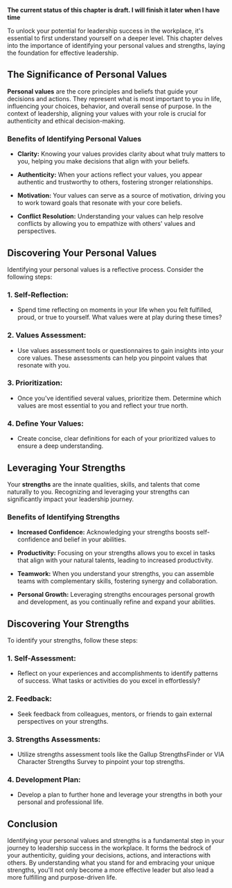 **The current status of this chapter is draft. I will finish it later when I have time**

To unlock your potential for leadership success in the workplace, it's essential to first understand yourself on a deeper level. This chapter delves into the importance of identifying your personal values and strengths, laying the foundation for effective leadership.

The Significance of Personal Values
-----------------------------------

**Personal values** are the core principles and beliefs that guide your decisions and actions. They represent what is most important to you in life, influencing your choices, behavior, and overall sense of purpose. In the context of leadership, aligning your values with your role is crucial for authenticity and ethical decision-making.

### Benefits of Identifying Personal Values

* **Clarity:** Knowing your values provides clarity about what truly matters to you, helping you make decisions that align with your beliefs.

* **Authenticity:** When your actions reflect your values, you appear authentic and trustworthy to others, fostering stronger relationships.

* **Motivation:** Your values can serve as a source of motivation, driving you to work toward goals that resonate with your core beliefs.

* **Conflict Resolution:** Understanding your values can help resolve conflicts by allowing you to empathize with others' values and perspectives.

Discovering Your Personal Values
--------------------------------

Identifying your personal values is a reflective process. Consider the following steps:

### 1. Self-Reflection:

* Spend time reflecting on moments in your life when you felt fulfilled, proud, or true to yourself. What values were at play during these times?

### 2. Values Assessment:

* Use values assessment tools or questionnaires to gain insights into your core values. These assessments can help you pinpoint values that resonate with you.

### 3. Prioritization:

* Once you've identified several values, prioritize them. Determine which values are most essential to you and reflect your true north.

### 4. Define Your Values:

* Create concise, clear definitions for each of your prioritized values to ensure a deep understanding.

Leveraging Your Strengths
-------------------------

Your **strengths** are the innate qualities, skills, and talents that come naturally to you. Recognizing and leveraging your strengths can significantly impact your leadership journey.

### Benefits of Identifying Strengths

* **Increased Confidence:** Acknowledging your strengths boosts self-confidence and belief in your abilities.

* **Productivity:** Focusing on your strengths allows you to excel in tasks that align with your natural talents, leading to increased productivity.

* **Teamwork:** When you understand your strengths, you can assemble teams with complementary skills, fostering synergy and collaboration.

* **Personal Growth:** Leveraging strengths encourages personal growth and development, as you continually refine and expand your abilities.

Discovering Your Strengths
--------------------------

To identify your strengths, follow these steps:

### 1. Self-Assessment:

* Reflect on your experiences and accomplishments to identify patterns of success. What tasks or activities do you excel in effortlessly?

### 2. Feedback:

* Seek feedback from colleagues, mentors, or friends to gain external perspectives on your strengths.

### 3. Strengths Assessments:

* Utilize strengths assessment tools like the Gallup StrengthsFinder or VIA Character Strengths Survey to pinpoint your top strengths.

### 4. Development Plan:

* Develop a plan to further hone and leverage your strengths in both your personal and professional life.

Conclusion
----------

Identifying your personal values and strengths is a fundamental step in your journey to leadership success in the workplace. It forms the bedrock of your authenticity, guiding your decisions, actions, and interactions with others. By understanding what you stand for and embracing your unique strengths, you'll not only become a more effective leader but also lead a more fulfilling and purpose-driven life.
